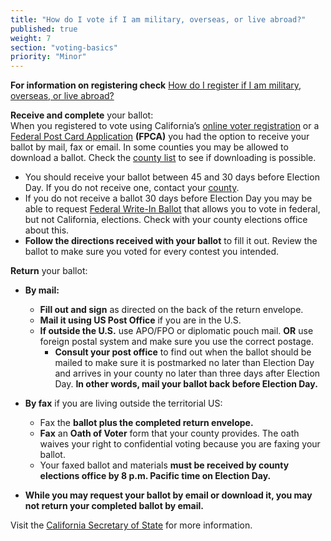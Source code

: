 ```yaml
---
title: "How do I vote if I am military, overseas, or live abroad?"
published: true
weight: 7
section: "voting-basics"
priority: "Minor"
---
```


**For information on registering check** [How do I register if I am military, overseas, or live abroad?](#menu-item-how-do-i-register-if-i-am-military-overseas-or-i-live-abroad)  

**Receive and complete** your ballot:  
When you registered to vote using California’s [online voter registration](http://registertovote.ca.gov/) or a [Federal Post Card Application](https://www.fvap.gov/uploads/FVAP/Forms/fpca2013.pdf) **(FPCA)** you had the option to receive your ballot by mail, fax or email. In some counties you may be allowed to download a ballot. Check the [county list](https://www.sos.ca.gov/elections/voter-registration/military-overseas-voters/) to see if downloading is possible.  
- You should receive your ballot between 45 and 30 days before Election Day. If you do not receive one, contact your [county](#section-election-office-contact).  
- If you do not receive a ballot 30 days before Election Day you may be able to request [Federal Write-In Ballot](https://www.fvap.gov/uploads/FVAP/Forms/fwab2013.pdf) that allows you to vote in federal, but not California, elections. Check with your county elections office about this.  
- **Follow the directions received with your ballot** to fill it out. 
Review the ballot to make sure you voted for every contest you intended.  

**Return** your ballot:  
- **By mail:**  
	- **Fill out and sign** as directed on the back of the return envelope.  
	- **Mail it using US Post Office** if you are in the U.S.  
	- **If outside the U.S.** use APO/FPO or diplomatic pouch mail. **OR** use foreign postal system and make sure you use the correct postage.  
    	- **Consult your post office** to find out when the ballot should be mailed to make sure it is postmarked no later than Election Day and arrives in your county no later than three days after Election Day. **In other words, mail your ballot back before Election Day.**  

- **By fax** if you are living outside the territorial US:  
	- Fax the **ballot plus the completed return envelope.**  
	- **Fax** an **Oath of Voter** form that your county provides. The oath waives your right to confidential voting because you are faxing your ballot.  
	- Your faxed ballot and materials **must be received by county elections office by 8 p.m. Pacific time on Election Day.**   

- **While you may request your ballot by email or download it, you may not return your completed ballot by email.**   


Visit the [California Secretary of State](http://www.sos.ca.gov/elections/voter-registration/military-overseas-voters/) for more information.

